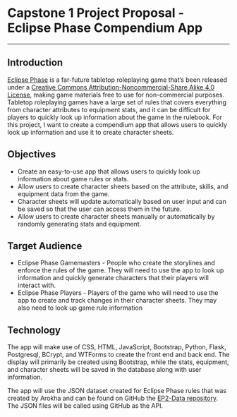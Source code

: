 # Capstone 1 Project Proposal - Eclipse Phase Compendium App  #

----------

## Introduction ##

[Eclipse Phase](https://eclipsephase.com/) is a far-future tabletop roleplaying game that’s been released under a [Creative Commons Attribution-Noncommercial-Share Alike 4.0 License](https://creativecommons.org/licenses/by-nc-sa/4.0/), making game materials free to use for non-commercial purposes. Tabletop roleplaying games have a large set of rules that covers everything from character attributes to equipment stats, and it can be difficult for players to quickly look up information about the game in the rulebook. For this project, I want to create a compendium app that allows users to quickly look up information and use it to create character sheets.

## Objectives ##

- Create an easy-to-use app that allows users to quickly look up information about game rules or stats.
- Allow users to create character sheets based on the attribute, skills, and equipment data from the game.
- Character sheets will update automatically based on user input and can be saved so that the user can access them in the future.
- Allow users to create character sheets manually or automatically by randomly generating stats and equipment.

## Target Audience ##

- Eclipse Phase Gamemasters - People who create the storylines and enforce the rules of the game. They will need to use the app to look up information and quickly generate characters that their players will interact with.
- Eclipse Phase Players - Players of the game who will need to use the app to create and track changes in their character sheets. They may also need to look up game rule information

## Technology ##

The app will make use of CSS, HTML, JavaScript, Bootstrap, Python, Flask, Postgresql, BCrypt, and WTForms to create the front end and back end. The display will primarily be created using Bootstrap, while the stats, equipment, and character sheets will be saved in the database along with user information.

The app will use the JSON dataset created for Eclipse Phase rules that was created by Arokha and can be found on GitHub the [EP2-Data repository](https://github.com/Arokha/EP2-Data). The JSON files will be called using GitHub as the API.